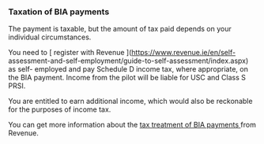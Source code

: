 ###  Taxation of BIA payments

The payment is taxable, but the amount of tax paid depends on your individual
circumstances.

You need to [ register with Revenue ](https://www.revenue.ie/en/self-
assessment-and-self-employment/guide-to-self-assessment/index.aspx) as self-
employed and pay Schedule D income tax, where appropriate, on the BIA payment.
Income from the pilot will be liable for USC and Class S PRSI.

You are entitled to earn additional income, which would also be reckonable for
the purposes of income tax.

You can get more information about the [ tax treatment of BIA payments
](https://www.revenue.ie/en/tax-professionals/ebrief/2022/no-2202022.aspx)
from Revenue.
